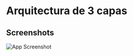 
# Arquitectura de 3 capas




## Screenshots

![App Screenshot](https://github.com/cecasta/arquitectura-limpia/blob/6-layers/app-gestion-reclamos-3layers-v1/src/main/resources/6Layers.png)

